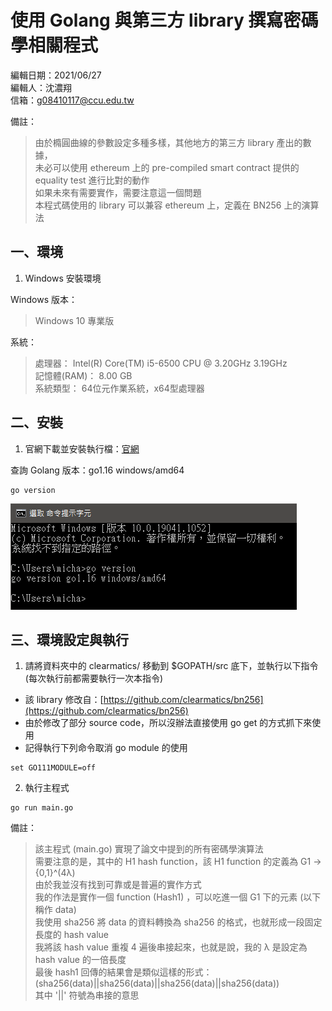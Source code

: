 # 使用 Golang 與第三方 library 撰寫密碼學相關程式

編輯日期：2021/06/27  
編輯人：沈濃翔  
信箱：g08410117@ccu.edu.tw  

備註：
> 由於橢圓曲線的參數設定多種多樣，其他地方的第三方 library 產出的數據，  
> 未必可以使用 ethereum 上的 pre-compiled smart contract 提供的 equality test 進行比對的動作  
> 如果未來有需要實作，需要注意這一個問題  
> 本程式碼使用的 library 可以兼容 ethereum 上，定義在 BN256 上的演算法  

## 一、環境

1. Windows 安裝環境

Windows 版本：
> Windows 10 專業版

系統：
> 處理器： Intel(R) Core(TM) i5-6500 CPU @ 3.20GHz 3.19GHz  
> 記憶體(RAM)： 8.00 GB  
> 系統類型： 64位元作業系統，x64型處理器  

## 二、安裝

1. 官網下載並安裝執行檔：[官網](https://golang.org/doc/install)

查詢 Golang 版本：go1.16 windows/amd64  

```CMD
go version
```

![](image/go_version.png)

## 三、環境設定與執行

1. 請將資料夾中的 clearmatics/ 移動到 $GOPATH/src 底下，並執行以下指令(每次執行前都需要執行一次本指令)  

- 該 library 修改自：[https://github.com/clearmatics/bn256](https://github.com/clearmatics/bn256)  
- 由於修改了部分 source code，所以沒辦法直接使用 go get 的方式抓下來使用  
- 記得執行下列命令取消 go module 的使用  
```CMD
set GO111MODULE=off
```

2. 執行主程式  

```CMD
go run main.go
```

備註：
> 該主程式 (main.go) 實現了論文中提到的所有密碼學演算法  
> 需要注意的是，其中的 H1 hash function，該 H1 function 的定義為 G1 -> {0,1}^(4λ)  
> 由於我並沒有找到可靠或是普遍的實作方式  
> 我的作法是實作一個 function (Hash1) ，可以吃進一個 G1 下的元素 (以下稱作 data)  
> 我使用 sha256 將 data 的資料轉換為 sha256 的格式，也就形成一段固定長度的 hash value  
> 我將該 hash value 重複 4 遍後串接起來，也就是說，我的 λ 是設定為 hash value 的一倍長度  
> 最後 hash1 回傳的結果會是類似這樣的形式：(sha256(data)||sha256(data)||sha256(data)||sha256(data))  
> 其中 '||' 符號為串接的意思  
